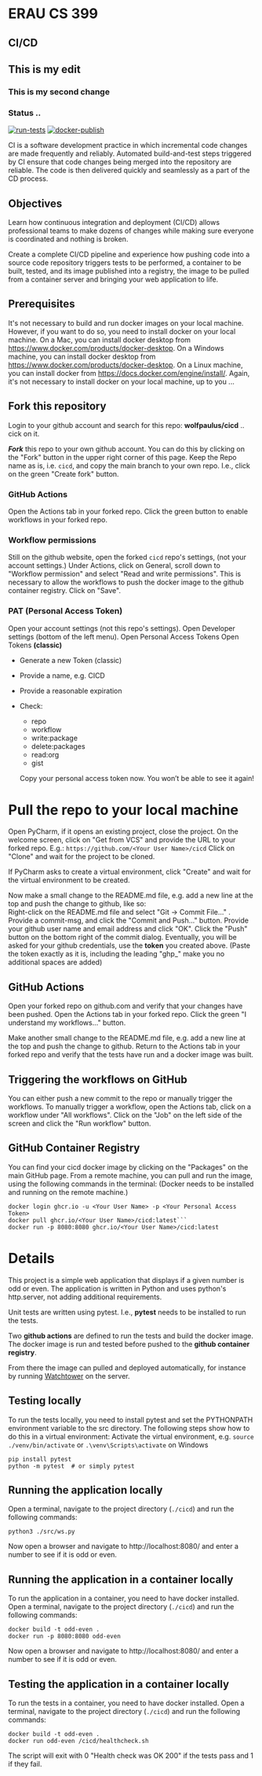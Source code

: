 # ERAU CS 399 
## CI/CD

## This is my edit
### This is my second change

### Status ..
[![run-tests](../../actions/workflows/python-test.yml/badge.svg)](../../actions/workflows/python-test.yml)
[![docker-publish](../../actions/workflows/docker-publish.yml/badge.svg)](../../actions/workflows/docker-publish.yml)

CI is a software development practice in which incremental code changes are made frequently and reliably. 
Automated build-and-test steps triggered by CI ensure that code changes being merged into the repository are reliable. 
The code is then delivered quickly and seamlessly as a part of the CD process.

## Objectives
Learn how continuous integration and deployment (CI/CD) allows professional teams to make dozens of changes while 
making sure everyone is coordinated and nothing is broken. 

Create a complete CI/CD pipeline and experience how pushing code into a source code repository triggers tests to be 
performed, a container to be built, tested, and its image published into a registry, the image to be pulled from a 
container server and bringing your web application to life.

## Prerequisites
It's not necessary to build and run docker images on your local machine. 
However, if you want to do so, you need to install docker on your local machine.
On a Mac, you can install docker desktop from https://www.docker.com/products/docker-desktop.
On a Windows machine, you can install docker desktop from https://www.docker.com/products/docker-desktop.
On a Linux machine, you can install docker from https://docs.docker.com/engine/install/.
Again, it's not necessary to install docker on your local machine, up to you ...

## Fork this repository
Login to your github account and search for this repo: **wolfpaulus/cicd** .. cick on it.

**_Fork_** this repo to your own github account.
You can do this by clicking on the "Fork" button in the upper right corner of this page.
Keep the Repo name as is, i.e. ```cicd```, and copy the main branch to your own repo. I.e., click on the green 
"Create fork" button.

### GitHub Actions
Open the Actions tab in your forked repo.
Click the green button to enable workflows in your forked repo.

### Workflow permissions
Still on the github website, open the forked ```cicd``` repo's settings,
(not your account settings.)
Under Actions, click on General, scroll down to "Workflow permission" and select "Read and write permissions".
This is necessary to allow the workflows to push the docker image to the github container registry.
Click on "Save".

### PAT (Personal Access Token)
Open your account settings (not this repo's settings). 
Open Developer settings (bottom of the left menu).
Open Personal Access Tokens
Open Tokens **(classic)**
- Generate a new Token (classic)
- Provide a name, e.g. CICD
- Provide a reasonable expiration 
- Check: 
  - repo
  - workflow
  - write:package
  - delete:packages
  - read:org
  - gist
    
  Copy your personal access token now. You won’t be able to see it again!


# Pull the repo to your local machine
Open PyCharm, if it opens an existing project, close the project.
On the welcome screen, click on "Get from VCS" and provide the URL to your forked repo. E.g.:
```https://github.com/<Your User Name>/cicd```
Click on "Clone" and wait for the project to be cloned.

If PyCharm asks to create a virtual environment, click "Create" and wait for the virtual environment to be created.

Now make a small change to the README.md file, e.g. add a new line at the top and push the change to github, like so:  
Right-click on the README.md file and select "Git -> Commit File..." .
Provide a commit-msg, and click the "Commit and Push..." button.
Provide your github user name and email address and click "OK".
Click the "Push" button on the bottom right of the commit dialog.
Eventually, you will be asked for your github credentials, use the **token** you created above.
(Paste the token exactly as it is, including the leading "ghp_" make you no additional spaces are added)

## GitHub Actions
Open your forked repo on github.com and verify that your changes have been pushed.
Open the Actions tab in your forked repo.
Click the green "I understand my workflows..." button.

Make another small change to the README.md file, e.g. add a new line at the top and push the change to github.
Return to the Actions tab in your forked repo and verify that the tests have run and a docker image was built.

## Triggering the workflows on GitHub
You can either push a new commit to the repo or manually trigger the workflows.
To manually trigger a workflow, open the Actions tab, click on a workflow under "All workflows".
Click on the "Job" on the left side of the screen and click the "Run workflow" button.

## GitHub Container Registry
You can find your cicd docker image by clicking on the "Packages" on the main GitHub page.
From a remote machine, you can pull and run the image, using the following commands in the terminal:
(Docker needs to be installed and running on the remote machine.)
```
docker login ghcr.io -u <Your User Name> -p <Your Personal Access Token>
docker pull ghcr.io/<Your User Name>/cicd:latest```  
docker run -p 8080:8080 ghcr.io/<Your User Name>/cicd:latest
```

# Details
This project is a simple web application that displays if a given number is odd or even.
The application is written in Python and uses python's http.server, not adding additional requirements.

Unit tests are written using pytest. I.e., **pytest** needs to be installed to run the tests.

Two **github actions** are defined to run the tests and build the docker image.
The docker image is run and tested before pushed to the **github container registry**.

From there the image can pulled and deployed automatically, 
for instance by running [Watchtower](https://containrrr.dev/watchtower/) on the server.

## Testing locally
To run the tests locally, you need to install pytest and set the PYTHONPATH environment variable to the src directory.
The following steps show how to do this in a virtual environment:
Activate the virtual environment, e.g. 
```source ./venv/bin/activate``` or ```.\venv\Scripts\activate``` on Windows

```
pip install pytest
python -m pytest  # or simply pytest
```

## Running the application locally
Open a terminal, navigate to the project directory (```./cicd```) and run the following commands:

```python3 ./src/ws.py```

Now open a browser and navigate to http://localhost:8080/ and enter a number to see if it is odd or even.

## Running the application in a container locally
To run the application in a container, you need to have docker installed.
Open a terminal, navigate to the project directory (```./cicd```) and run the following commands:

```
docker build -t odd-even .
docker run -p 8080:8080 odd-even
```

Now open a browser and navigate to http://localhost:8080/ and enter a number to see if it is odd or even.

## Testing the application in a container locally 
To run the tests in a container, you need to have docker installed.
Open a terminal, navigate to the project directory (```./cicd```) and run the following commands:

```
docker build -t odd-even .
docker run odd-even /cicd/healthcheck.sh
```

The script will exit with 0 "Health check was OK 200" if the tests pass and 1 if they fail.

